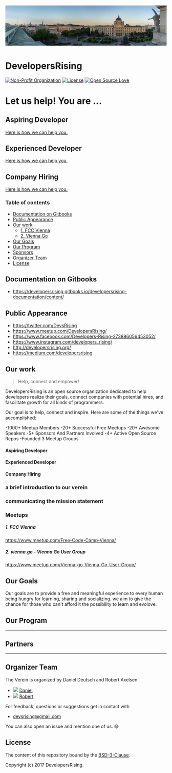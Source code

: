<h1 align=center>
<a href="https://developersrising.org/">
<img src="./images/wien3.jpg">
</a>
</h1>

# DevelopersRising
[![Non-Profit Organization](https://img.shields.io/badge/Official-Non_Profit_Organization-brightgreen.svg?style=plastic)](https://github.com/DevelopersRising) [![License](https://img.shields.io/badge/License-BSD%203--Clause-green.svg)](https://opensource.org/licenses/BSD-3-Clause) [![Open Source Love](https://badges.frapsoft.com/os/v1/open-source.svg?v=102)]()

# Let us help! You are ...

## Aspiring Developer

[Here is how we can help you.](Link)

## Experienced Developer

[Here is how we can help you.](Link)

## Company Hiring

[Here is how we can help you.](Link)

### Table of contents

  - [Documentation on Gitbooks](#documentation-on-gitbooks)
  - [Public Appearance](#public-appearance)
  - [Our work](#our-work)
      - [1. FCC Vienna](#1-fcc-vienna)
      - [2. Vienna Go](#2-vienna-go)
  - [Our Goals](#our-goals)
  - [Our Program](#our-program)
  - [Sponsors](#sponsors)
  - [Organizer Team](#organizer-team)
  - [License](#license)


## Documentation on Gitbooks

- https://developersrising.gitbooks.io/developersrising-documentation/content/


## Public Appearance

- https://twitter.com/DevsRising
- https://www.meetup.com/DevelopersRising/
- https://www.facebook.com/Developers-Rising-273886056453052/
- https://www.instagram.com/developers_rising/
- http://developersrising.org/
- https://medium.com/developersrising


## Our work

> Help, connect and empower!

DevelopersRising is an open source organization dedicated to help developers realize their goals, connect companies with potential hires, and fascilitate growth for all kinds of programmers.

Our goal is to help, connect and inspire. Here are some of the things we've accomplished:

-1000+ Meetup Members
-20+ Successful Free Meetups
-20+ Awesome Speakers
-5+ Sponsors And Partners Involved
-4+ Active Open Source Repos
-Founded 3 Meetup Groups

#### Aspiring Developer

#### Experienced Developer

#### Company Hiring

### a brief introduction to our verein

### communicating the mission statement

### Meetups

##### 1. FCC Vienna

https://www.meetup.com/Free-Code-Camp-Vienna/

##### 2. vienna.go - Vienna Go User Group

https://www.meetup.com/Vienna-go-Vienna-Go-User-Group/


## Our Goals
 Our goals are to provide a free and meaningful experience to every human being hungry for learning, sharing and socializing.
we aim to give the chance for those who can't afford it the possibility to learn and evolove. 
## Our Program
---
## Partners
---


## Organizer Team

The Verein is organized by Daniel Deutsch and Robert Axelsen. 

- <img src="https://avatars3.githubusercontent.com/u/22077628?v=3&s=460" height="60"> [Daniel](https://github.com/DDCreationStudios)
- <img src="https://avatars3.githubusercontent.com/u/13132899?v=3&s=460" height="60"> [Robert](https://github.com/robeerob)

For feedback, questions or suggestions get in contact with
-  devsrising@gmail.com


You can also open an issue and mention one of us. 😄

## License 

The content of this repository bound by the [BSD-3-Clause](./LICENSE_software.md).

Copyright (c) 2017 DevelopersRising.





